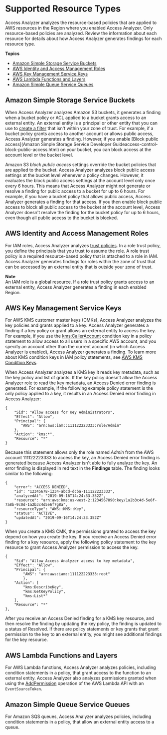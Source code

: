 # Supported Resource Types<a name="access-analyzer-resources"></a>

Access Analyzer analyzes the resource\-based policies that are applied to AWS resources in the Region where you enabled Access Analyzer\. Only resource\-based policies are analyzed\. Review the information about each resource for details about how Access Analyzer generates findings for each resource type\.

**Topics**
+ [Amazon Simple Storage Service Buckets](#access-analyzer-s3)
+ [AWS Identity and Access Management Roles](#access-analyzer-iam-role)
+ [AWS Key Management Service Keys](#access-analyzer-kms-key)
+ [AWS Lambda Functions and Layers](#access-analyzer-lambda)
+ [Amazon Simple Queue Service Queues](#access-analyzer-sqs)

## Amazon Simple Storage Service Buckets<a name="access-analyzer-s3"></a>

When Access Analyzer analyzes Amazon S3 buckets, it generates a finding when a bucket policy or ACL applied to a bucket grants access to an external entity\. An external entity is a principal or other entity that you can use to [create a filter](access-analyzer-findings-filter.md) that isn't within your zone of trust\. For example, if a bucket policy grants access to another account or allows public access, Access Analyzer generates a finding\. However, if you enable [Block public access](Amazon Simple Storage Service Developer Guideaccess-control-block-public-access.html) on your bucket, you can block access at the account level or the bucket level\.

Amazon S3 *block public access* settings override the bucket policies that are applied to the bucket\. Access Analyzer analyzes block public access settings at the bucket level whenever a policy changes\. However, it evaluates the block public access settings at the account level only once every 6 hours\. This means that Access Analyzer might not generate or resolve a finding for public access to a bucket for up to 6 hours\. For example, if you have a bucket policy that allows public access, Access Analyzer generates a finding for that access\. If you then enable block public access to block all public access to the bucket at the account level, Access Analyzer doesn't resolve the finding for the bucket policy for up to 6 hours, even though all public access to the bucket is blocked\.

## AWS Identity and Access Management Roles<a name="access-analyzer-iam-role"></a>

For IAM roles, Access Analyzer analyzes [trust policies](https://docs.aws.amazon.com/IAM/latest/UserGuide/id_roles_terms-and-concepts.html#term_trust-policy)\. In a role trust policy, you define the principals that you trust to assume the role\. A role trust policy is a required resource\-based policy that is attached to a role in IAM\. Access Analyzer generates findings for roles within the zone of trust that can be accessed by an external entity that is outside your zone of trust\.

**Note**  
An IAM role is a global resource\. If a role trust policy grants access to an external entity, Access Analyzer generates a finding in each enabled Region\.

## AWS Key Management Service Keys<a name="access-analyzer-kms-key"></a>

For AWS KMS customer master keys \(CMKs\), Access Analyzer analyzes the key policies and grants applied to a key\. Access Analyzer generates a finding if a key policy or grant allows an external entity to access the key\. For example, if you use the [kms:CallerAccount](https://docs.aws.amazon.com/kms/latest/developerguide/policy-conditions.html#conditions-kms-caller-account) condition key in a policy statement to allow access to all users in a specific AWS account, and you specify an account other than the current account \(in which Access Analyzer is enabled\), Access Analyzer generates a finding\. To learn more about KMS condition keys in IAM policy statements, see [AWS KMS Condition Keys](https://docs.aws.amazon.com/IAM/latest/UserGuide/list_awskeymanagementservice.html#awskeymanagementservice-policy-keys)\.

When Access Analyzer analyzes a KMS key it reads key metadata, such as the key policy and list of grants\. If the key policy doesn't allow the Access Analyzer role to read the key metadata, an Access Denied error finding is generated\. For example, if the following example policy statement is the only policy applied to a key, it results in an Access Denied error finding in Access Analyzer:

```
{
    "Sid": "Allow access for Key Administrators",
    "Effect": "Allow",
    "Principal": {
       "AWS": "arn:aws:iam::111122223333:role/Admin"
    },
    "Action": "kms:*",
    "Resource": "*"
}
```

Because this statement allows only the role named *Admin* from the AWS account 111122223333 to access the key, an Access Denied error finding is generated because Access Analyzer isn't able to fully analyze the key\. An error finding is displayed in red text in the **Findings** table\. The finding looks similar to the following:

```
{
    "error": "ACCESS_DENIED",
    "id": "12345678-1234-abcd-dcba-111122223333",
    "analyzedAt": "2019-09-16T14:24:33.352Z",
    "resource": "arn:aws:kms:us-west-2:1234567890:key/1a2b3c4d-5e6f-7a8b-9c0d-1a2b3c4d5e6f7g8a",
    "resourceType": "AWS::KMS::Key",
    "status": "ACTIVE",
    "updatedAt": "2019-09-16T14:24:33.352Z"
}
```

When you create a KMS CMK, the permissions granted to access the key depend on how you create the key\. If you receive an Access Denied error finding for a key resource, apply the following policy statement to the key resource to grant Access Analyzer permission to access the key\.

```
{
    "Sid": "Allow Access Analyzer access to key metadata",
    "Effect": "Allow",
    "Principal": {
        "AWS": "arn:aws:iam::111122223333:root"
        },
    "Action": [
        "kms:DescribeKey",
        "kms:GetKeyPolicy",
        "kms:List*"
    ],
    "Resource": "*"
},
```

After you receive an Access Denied finding for a KMS key resource, and then resolve the finding by updating the key policy, the finding is updated to a status of Resolved\. If there are policy statements or key grants that grant permission to the key to an external entity, you might see additional findings for the key resource\. 

## AWS Lambda Functions and Layers<a name="access-analyzer-lambda"></a>

For AWS Lambda functions, Access Analyzer analyzes policies, including condition statements in a policy, that grant access to the function to an external entity\. Access Analyzer also analyzes permissions granted when using the [AddPermission](https://docs.aws.amazon.com/lambda/latest/dg/API_AddPermission.html) operation of the AWS Lambda API with an `EventSourceToken`\.

## Amazon Simple Queue Service Queues<a name="access-analyzer-sqs"></a>

For Amazon SQS queues, Access Analyzer analyzes policies, including condition statements in a policy, that allow an external entity access to a queue\.